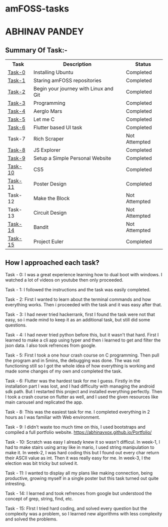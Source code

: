 # amFOSS-tasks

# ABHINAV PANDEY

## Summary Of Task:-
<table>
<tr>
<th>Task</th>
<th>Description</th>
<th>Status</th>
</tr>

<tr>
<td><a href="https://github.com/abhinavxox/amFOSS-tasks/tree/master/task-0">Task-0</a></td>
<td>Installing Ubuntu</td>
<td>Completed </td>
</tr>

<tr>
<td><a href="https://github.com/abhinavxox/amFOSS-tasks/tree/master/task-1">Task-1</a></td>
<td>Staring amFOSS repositories</td>
<td>Completed</td>
</tr>

<tr>
<td><a href="https://github.com/abhinavxox/amFOSS-tasks/tree/master/task-2">Task-2</a></td>
<td>Begin your journey with Linux and Git</td>
<td>Completed</td>
</tr>

<tr>
<td><a href="https://github.com/abhinavxox/amFOSS-tasks/tree/master/task-3">Task-3</a></td>
<td>Programming</td>
<td>Completed</td>
</tr>

<tr>
<td><a href="https://github.com/abhinavxox/amFOSS-tasks/tree/master/task-4">Task-4</a></td>
<td>Aerglo Mars</td>
<td>Completed</td>
</tr>

<tr>
<td><a href="https://github.com/abhinavxox/amFOSS-tasks/tree/master/task-5">Task-5</a></td>
<td>Let me C</td>
<td>Completed</td>
</tr>

<tr>
<td><a href="https://github.com/abhinavxox/amFOSS-tasks/tree/master/task-6">Task-6</a></td>
<td>Flutter based UI task</td>
<td>Completed</td>
</tr>

<tr>
<td>Task-7</td>
<td>Rich Scraper</td>
<td>Not Attempted</td>
</tr>

<tr>
<td><a href="https://github.com/abhinavxox/amFOSS-tasks/tree/master/task-8">Task-8</a></td>
<td>JS Explorer</td>
<td>Completed</td>
</tr>

<tr>
<td><a href="https://github.com/abhinavxox/amFOSS-tasks/tree/master/task-9">Task-9</a></td>
<td>Setup a Simple Personal Website</td>
<td>Completed</td>
</tr>

<tr>
<td><a href="https://github.com/abhinavxox/amFOSS-tasks/tree/master/task-10">Task-10</a></td>
<td>CS5</td>
<td>Completed</td>
</tr>

<tr>
<td><a href="https://github.com/abhinavxox/amFOSS-tasks/tree/master/task-11">Task-11</a></td>
<td>Poster Design</td>
<td>Completed</td>
</tr>

<tr>
<td>Task-12</td>
<td>Make the Block</td>
<td>Not Attempted</td>
</tr>

<tr>
<td>Task-13</td>
<td>Circuit Design</td>
<td>Not Attempted</td>
</tr>

<tr>
<td><a href="https://github.com/abhinavxox/amFOSS-tasks/tree/master/task-14">Task-14</a></td>
<td>Bandit</td>
<td>Not Attempted</td>
</tr>

<tr>
<td><a href="https://github.com/abhinavxox/amFOSS-tasks/tree/master/task-15">Task-15</a></td>
<td>Project Euler</td>
<td>Completed</td>
</tr>

</table>

## How I approached each task?

Task - 0: I was a great experience learning how to dual boot with windows. I watched a lot of videos on youtube then only proceeded.

Task - 1: I followed the instructions and the task was easily completed.

Task - 2: First I wanted to learn about the terminal commands and how everything works. Then i proceeded with the task and it was easy after that.

Task - 3: I had never tried hackerrank, first I found the task were not that easy, so i made mind to keep it as an additional task, but still did some questions.

Task - 4: I had never tried python before this, but it wasn't that hard. First I learned to make a cli app using typer and then i learned to get and filter the json data. I also took refrences from google.

Task - 5: First I took a one hour crash course on C programming. Then pull the program and in 5mins, the debugging was done. The was not functioning still so I got the whole idea of how everything is working and made some changes of my own and completed the task.

Task - 6: Flutter was the hardest task for me I guess. Firstly in the installation part I was lost, and I had difficulty with managing the android sdk path. But I restarted this project and installed everything perfectly. Then I took a crash course on flutter as well, and I used the given resources like main carousel and replicated the app.

Task - 8: This was the easiest task for me. I completed everything in 2 hours as I was familiar with Web environment.

Task - 9: I didn't waste too much time on this, I used bootstraps and compiled a full portfolio website.
https://abhinavxox.github.io/Portfolio/

Task - 10: Scratch was easy I already knew it so wasn't difficul. In week-1, I had to make stairs using array like in mario, I used string manipulation to make it. In week-2, I was hard coding this but I found out every char return their ASCII value as int. Then it was really easy for me. In week-3, I the election was bit tricky but solved it.

Task - 11: I wanted to display all my plans like making connection, being productive, growing myself in a single poster but this task turned out quite intresting.

Task - 14: I learned and took refrences from google but understood the concept of grep, string, find, etc.

Task - 15: FIrst I tried hard coding, and solved every question but the complexity was a problem, so I learned new algorithms with less complexity and solved the problems.
